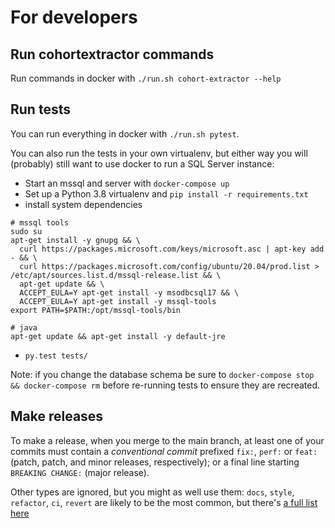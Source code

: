 # For developers

## Run cohortextractor commands
Run commands in docker with `./run.sh cohort-extractor --help`


## Run tests

You can run everything in docker with `./run.sh pytest`.

You can also run the tests in your own virtualenv, but either way you
will (probably) still want to use docker to run a SQL Server instance:

* Start an mssql and server with `docker-compose up`
* Set up a Python 3.8 virtualenv and `pip install -r requirements.txt`
* install system dependencies
```
# mssql tools
sudo su
apt-get install -y gnupg && \
  curl https://packages.microsoft.com/keys/microsoft.asc | apt-key add - && \
  curl https://packages.microsoft.com/config/ubuntu/20.04/prod.list > /etc/apt/sources.list.d/mssql-release.list && \
  apt-get update && \
  ACCEPT_EULA=Y apt-get install -y msodbcsql17 && \
  ACCEPT_EULA=Y apt-get install -y mssql-tools
export PATH=$PATH:/opt/mssql-tools/bin

# java
apt-get update && apt-get install -y default-jre
```
* `py.test tests/`

Note: if you change the database schema
be sure to `docker-compose stop && docker-compose rm` before re-running
tests to ensure they are recreated.

## Make releases

To make a release, when you merge to the main branch, at least one of
your commits must contain a _conventional commit_ prefixed `fix:`,
`perf:` or `feat:` (patch, patch, and minor releases, respectively);
or a final line starting `BREAKING CHANGE:` (major release).

Other types are ignored, but you might as well use them: `docs`,
`style`, `refactor`, `ci`, `revert` are likely to be the most common,
but there's [a full list here](https://github.com/commitizen/conventional-commit-types/blob/master/index.json)
